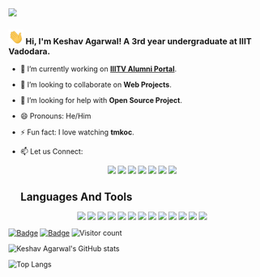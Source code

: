 <img src="https://miro.medium.com/max/1360/1*IRGHmiGsa16stedQvIaZfw.gif">

### <img src="https://github.com/ABSphreak/ABSphreak/blob/master/gifs/Hi.gif" width="30px"> Hi, I'm Keshav Agarwal! A 3rd year undergraduate at IIIT Vadodara.

- 🔭 I’m currently working on **[IIITV Alumni Portal](https://github.com/iiitv/alumni-portal)**.
- 👯 I’m looking to collaborate on **Web Projects**.
- 🤔 I’m looking for help with **Open Source Project**.
- 😄 Pronouns: He/Him
- ⚡ Fun fact: I love watching **tmkoc**.
- 📫 Let us Connect: 
  <p align='center'>
  <a href="mailto:keshavagarwal1710@gmail.com"><img src="https://img.shields.io/badge/gmail-%23D14836.svg?&style=for-the-badge&logo=gmail&logoColor=white" /></a>
  <a href="https://www.linkedin.com/in/keshavagarwal1710/"><img src="https://img.shields.io/badge/linkedin-%230077B5.svg?&style=for-the-badge&logo=linkedin&logoColor=white" /></a>
  <a href="https://www.github.com/The-Keshav-Agarwal/"><img src="https://img.shields.io/badge/github-black.svg?&style=for-the-badge&logo=github&logoColor=white" /></a> 
  <a href="https://www.codechef.com/users/agarwal_keshav"><img src="https://img.shields.io/badge/agarwal_keshav-b5651d?style=for-the-badge&logo=codechef&logoColor=white"></a>
  <a href="https://codeforces.com/profile/k_agarwal"><img src="https://img.shields.io/badge/k_agarwal-FFD580?style=for-the-badge&logo=codeforces&logoColor=white"></a>
  <a href="https://twitter.com/keshav_aga"><img src="https://img.shields.io/badge/keshav_aga-%231DA1F2.svg?style=for-the-badge&logo=Twitter&logoColor=white" /></a>
  <a href="https://www.facebook.com/people/Keshav-Agarwal/100051386645412/"><img src="https://img.shields.io/badge/Facebook-%231877F2.svg?style=for-the-badge&logo=Facebook&logoColor=white" /></a>
  
  <summary><h2>Languages And Tools</h2></summary>
  <p align="center">
    <img src="https://img.shields.io/badge/c-%2300599C.svg?style=for-the-badge&logo=c&logoColor=white"></img>
    <img src="https://img.shields.io/badge/c++-%2300599C.svg?style=for-the-badge&logo=c%2B%2B&logoColor=white"></img>
    <img src="https://img.shields.io/badge/java-%23ED8B00.svg?style=for-the-badge&logo=java&logoColor=white"></img>
    <img src="https://img.shields.io/badge/html5-%23E34F26.svg?style=for-the-badge&logo=html5&logoColor=white"></img>
    <img src="https://img.shields.io/badge/css3-%231572B6.svg?style=for-the-badge&logo=css3&logoColor=white"></img>
    <img src="https://img.shields.io/badge/javascript-%23323330.svg?style=for-the-badge&logo=javascript&logoColor=%23F7DF1E"></img>
    <img src="https://img.shields.io/badge/express.js-%23404d59.svg?style=for-the-badge&logo=express&logoColor=%2361DAFB"></img>
    <img src="https://img.shields.io/badge/react-%2320232a.svg?style=for-the-badge&logo=react&logoColor=%2361DAFB"></img>
    <img src="https://img.shields.io/badge/vuejs-%2335495e.svg?style=for-the-badge&logo=vuedotjs&logoColor=%234FC08D"></img>
    <img src="https://img.shields.io/badge/mysql-%2300f.svg?style=for-the-badge&logo=mysql&logoColor=white"></img>
    <img src="https://img.shields.io/badge/firebase-%23039BE5.svg?style=for-the-badge&logo=firebase"></img>
    <img src="https://img.shields.io/badge/Flutter-%2302569B.svg?style=for-the-badge&logo=Flutter&logoColor=white"></img>
    <img src="https://img.shields.io/badge/dart-%230175C2.svg?style=for-the-badge&logo=dart&logoColor=white"></img>
  </p>
  
[![Badge](https://cp-logo.vercel.app/codechef/agarwal_keshav?logo=true)](https://www.codechef.com/users/agarwal_keshav)
[![Badge](https://cp-logo.vercel.app/codeforces/k_agarwal?logo=true)](https://codeforces.com/profile/k_agarwal)
![Visitor count](https://visitor-badge.laobi.icu/badge?page_id=The-Keshav-Agarwal.The-Keshav-Agarwal)

![Keshav Agarwal's GitHub stats](https://github-readme-stats.vercel.app/api?username=The-Keshav-Agarwal&count_private=true&show_icons=true&theme=radical)

![Top Langs](https://github-readme-stats.vercel.app/api/top-langs/?username=The-Keshav-Agarwal&layout=compact&count_private=true&langs_count=5&theme=radical)
